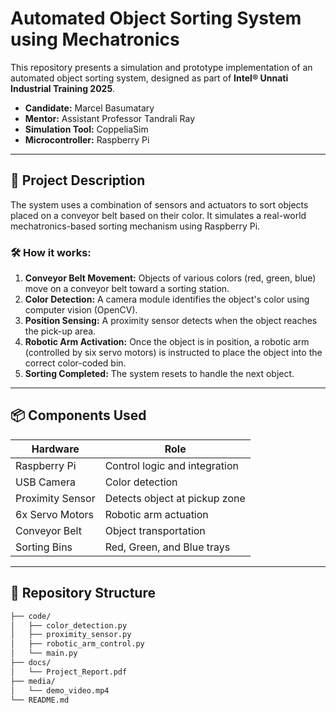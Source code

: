 # Automated Object Sorting System using Mechatronics

This repository presents a simulation and prototype implementation of an automated object sorting system, designed as part of **Intel® Unnati Industrial Training 2025**.

- **Candidate:** Marcel Basumatary  
- **Mentor:** Assistant Professor Tandrali Ray  
- **Simulation Tool:** CoppeliaSim  
- **Microcontroller:** Raspberry Pi

---

## 🧠 Project Description

The system uses a combination of sensors and actuators to sort objects placed on a conveyor belt based on their color. It simulates a real-world mechatronics-based sorting mechanism using Raspberry Pi.

### 🛠️ How it works:

1. **Conveyor Belt Movement:** Objects of various colors (red, green, blue) move on a conveyor belt toward a sorting station.
2. **Color Detection:** A camera module identifies the object's color using computer vision (OpenCV).
3. **Position Sensing:** A proximity sensor detects when the object reaches the pick-up area.
4. **Robotic Arm Activation:** Once the object is in position, a robotic arm (controlled by six servo motors) is instructed to place the object into the correct color-coded bin.
5. **Sorting Completed:** The system resets to handle the next object.

---

## 📦 Components Used

| Hardware              | Role                                 |
|----------------------|--------------------------------------|
| Raspberry Pi         | Control logic and integration        |
| USB Camera           | Color detection                      |
| Proximity Sensor     | Detects object at pickup zone        |
| 6x Servo Motors      | Robotic arm actuation                |
| Conveyor Belt        | Object transportation                |
| Sorting Bins         | Red, Green, and Blue trays           |

---

## 📂 Repository Structure

```bash
├── code/
│   ├── color_detection.py
│   ├── proximity_sensor.py
│   ├── robotic_arm_control.py
│   └── main.py
├── docs/
│   └── Project_Report.pdf
├── media/
│   └── demo_video.mp4
└── README.md










